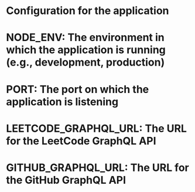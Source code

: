# Configuration for the application

# NODE_ENV: The environment in which the application is running (e.g., development, production)

# PORT: The port on which the application is listening

# LEETCODE_GRAPHQL_URL: The URL for the LeetCode GraphQL API

# GITHUB_GRAPHQL_URL: The URL for the GitHub GraphQL API
